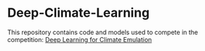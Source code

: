 # Deep-Climate-Learning

This repository contains code and models used to compete in the competition: [Deep Learning for Climate Emulation](https://www.kaggle.com/competitions/cse151b-spring2025-competition/overview)
